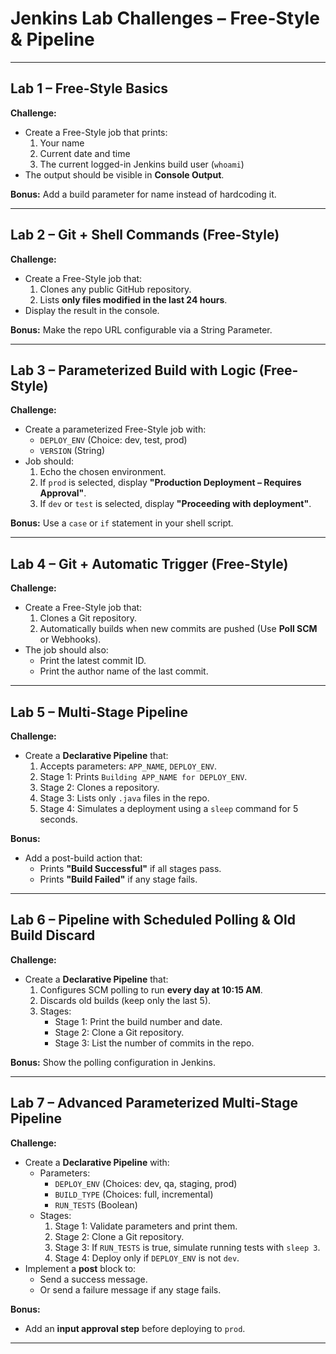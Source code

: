 
# Jenkins Lab Challenges – Free-Style & Pipeline

---

## Lab 1 – Free-Style Basics  
**Challenge:**  
- Create a Free-Style job that prints:
  1. Your name
  2. Current date and time
  3. The current logged-in Jenkins build user (`whoami`)  
- The output should be visible in **Console Output**.  

**Bonus:** Add a build parameter for name instead of hardcoding it.

---

## Lab 2 – Git + Shell Commands (Free-Style)  
**Challenge:**  
- Create a Free-Style job that:
  1. Clones any public GitHub repository.
  2. Lists **only files modified in the last 24 hours**.  
- Display the result in the console.  

**Bonus:** Make the repo URL configurable via a String Parameter.

---

## Lab 3 – Parameterized Build with Logic (Free-Style)  
**Challenge:**  
- Create a parameterized Free-Style job with:
  - `DEPLOY_ENV` (Choice: dev, test, prod)
  - `VERSION` (String)  
- Job should:
  1. Echo the chosen environment.
  2. If `prod` is selected, display **"Production Deployment – Requires Approval"**.  
  3. If `dev` or `test` is selected, display **"Proceeding with deployment"**.  

**Bonus:** Use a `case` or `if` statement in your shell script.

---

## Lab 4 – Git + Automatic Trigger (Free-Style)  
**Challenge:**  
- Create a Free-Style job that:
  1. Clones a Git repository.
  2. Automatically builds when new commits are pushed (Use **Poll SCM** or Webhooks).  
- The job should also:
  - Print the latest commit ID.
  - Print the author name of the last commit.

---

## Lab 5 – Multi-Stage Pipeline  
**Challenge:**  
- Create a **Declarative Pipeline** that:
  1. Accepts parameters: `APP_NAME`, `DEPLOY_ENV`.
  2. Stage 1: Prints `Building APP_NAME for DEPLOY_ENV`.
  3. Stage 2: Clones a repository.
  4. Stage 3: Lists only `.java` files in the repo.
  5. Stage 4: Simulates a deployment using a `sleep` command for 5 seconds.  

**Bonus:**  
- Add a post-build action that:
  - Prints **"Build Successful"** if all stages pass.
  - Prints **"Build Failed"** if any stage fails.

---

## Lab 6 – Pipeline with Scheduled Polling & Old Build Discard  
**Challenge:**  
- Create a **Declarative Pipeline** that:
  1. Configures SCM polling to run **every day at 10:15 AM**.
  2. Discards old builds (keep only the last 5).
  3. Stages:
     - Stage 1: Print the build number and date.
     - Stage 2: Clone a Git repository.
     - Stage 3: List the number of commits in the repo.  

**Bonus:** Show the polling configuration in Jenkins.

---

## Lab 7 – Advanced Parameterized Multi-Stage Pipeline  
**Challenge:**  
- Create a **Declarative Pipeline** with:
  - Parameters:
    - `DEPLOY_ENV` (Choices: dev, qa, staging, prod)
    - `BUILD_TYPE` (Choices: full, incremental)
    - `RUN_TESTS` (Boolean)
  - Stages:
    1. Stage 1: Validate parameters and print them.
    2. Stage 2: Clone a Git repository.
    3. Stage 3: If `RUN_TESTS` is true, simulate running tests with `sleep 3`.
    4. Stage 4: Deploy only if `DEPLOY_ENV` is not `dev`.  
- Implement a **post** block to:
  - Send a success message.
  - Or send a failure message if any stage fails.

**Bonus:**  
- Add an **input approval step** before deploying to `prod`.

---
